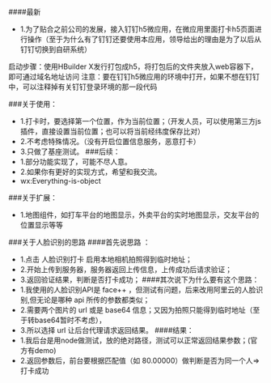 ####最新
* 1.为了贴合之前公司的发展，接入钉钉h5微应用，在微应用里面打卡h5页面进行操作（至于为什么有了钉钉还要使用本应用，领导给出的理由是为了以后从钉钉切换到自研系统）

启动步骤：使用HBuilder X发行打包成h5，将打包后的文件夹放入web容器下，即可通过域名地址访问
注意：要在钉钉h5微应用的环境中打开，如果不想在钉钉中，可以注释掉有关钉钉登录环境的那一段代码







###关于使用：
* 1.打卡时，要选择第一个位置，作为当前位置；（开发人员，可以使用第三方js插件，直接设置当前位置；也可以将当前经纬度保存比对）
* 2.不考虑特殊情况。（没有开启位置信息服务，恶意打卡）
* 3.只做了基座测试。
###后续：
* 1.部分功能实现了，可能不尽人意。
* 2.如果你有更好的实现方式，希望和我交流。
* wx:Everything-is-object

###关于扩展：
* 1.地图组件，如打车平台的地图显示，外卖平台的实时地图显示，交友平台的位置显示等等

###关于人脸识别的思路
####首先说思路 ：
* 1.点击 人脸识别打卡 启用本地相机拍照得到临时地址；
* 2.开始上传到服务器，服务器返回上传信息，上传成功后请求验证；
* 3.返回验证结果，判断是否打卡成功；
####其次说下为什么要有这个思路：
* 1.我使用的人脸识别API是 face++ ，但测试有问题，后来改用阿里云的人脸识别,但无论是哪种 api 所传的参数都类似；
* 2.需要两个图片的 url 或是 base64 信息；又因为拍照只能得到临时地址（至于转base64暂时不考虑），
* 3.所以选择 url 让后台代理请求返回结果。
####结果：
* 1.我后台是用node做测试，放的绝对路径，测试可以正常返回结果参数；(官方有demo)
* 2.返回参数后，前台要根据匹配值（如 80.00000）做判断是否为同一个人=>打卡成功

